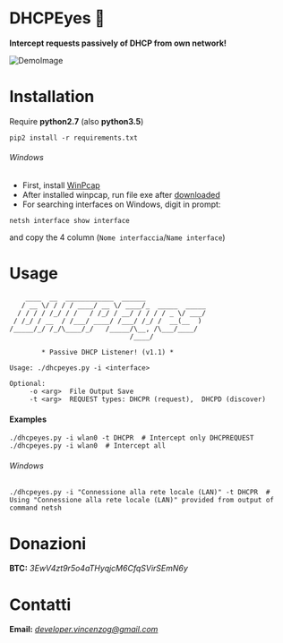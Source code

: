 # DHCPEyes :eyes:
**Intercept requests passively of DHCP from own network!**

<img 
src="https://raw.githubusercontent.com/vincenzogianfelice/DHCPEyes/master/media/demo.png"
alt="DemoImage"
/>

# Installation
Require **python2.7** (also **python3.5**)

```
pip2 install -r requirements.txt
```

###### Windows
- First, install [WinPcap](https://www.winpcap.org/install/)
- After installed winpcap, run file exe after [downloaded](https://github.com/vincenzogianfelice/DHCPEyes/releases)
- For searching interfaces on Windows, digit in prompt:

```
netsh interface show interface
```

and copy the 4 column (```Nome interfaccia```/```Name interface```)

# Usage
```
    ____  __  ____________  ______
   / __ \/ / / / ____/ __ \/ ____/_  _____  _____
  / / / / /_/ / /   / /_/ / __/ / / / / _ \/ ___/
 / /_/ / __  / /___/ ____/ /___/ /_/ /  __(__  )
/_____/_/ /_/\____/_/   /_____/\__, /\___/____/
                              /____/

        * Passive DHCP Listener! (v1.1) *

Usage: ./dhcpeyes.py -i <interface>

Optional:
     -o <arg>  File Output Save
     -t <arg>  REQUEST types: DHCPR (request),  DHCPD (discover)
```

#### Examples
```
./dhcpeyes.py -i wlan0 -t DHCPR  # Intercept only DHCPREQUEST
./dhcpeyes.py -i wlan0  # Intercept all
```
###### Windows
```
./dhcpeyes.py -i "Connessione alla rete locale (LAN)" -t DHCPR  # Using "Connessione alla rete locale (LAN)" provided from output of command netsh
```

# Donazioni

**BTC:** *3EwV4zt9r5o4aTHyqjcM6CfqSVirSEmN6y*

# Contatti

**Email:** *developer.vincenzog@gmail.com*
